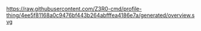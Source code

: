 https://raw.githubusercontent.com/Z3R0-cmd/profile-thing/4ee5f81168a0c9476bf443b264abfffea4186e7a/generated/overview.svg
